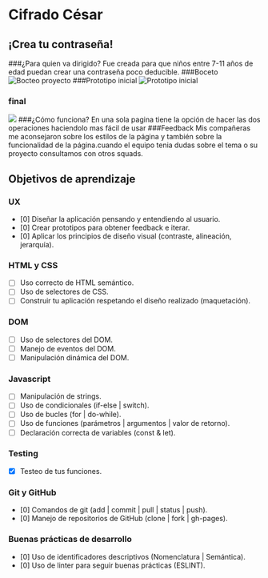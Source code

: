 # Cifrado César

## ¡Crea tu contraseña!
###¿Para quien va dirigido?
Fue creada para que niños entre 7-11 años de edad puedan crear una contraseña poco deducible.
###Boceto
![Bocteo proyecto](https://github.com/abigail-sanlo/CDMX009-cipher/blob/master/imagen/boceto.jpeg)
###Prototipo inicial
![Prototipo inicial](https://github.com/abigail-sanlo/CDMX009-cipher/blob/master/imagen/protinicial.jpeg)
### final
![](https://github.com/abigail-sanlo/CDMX009-cipher/blob/master/imagen/protinicial.jpeg)
###¿Cómo funciona?
En una sola pagina tiene la opción de hacer las dos operaciones haciendolo mas fácil de usar
###Feedback
Mis compañeras me aconsejaron sobre los estilos de la página y también sobre la funcionalidad de la página.cuando el equipo tenia dudas sobre el tema o su proyecto consultamos con otros squads.
##  Objetivos de aprendizaje
### UX

- [0] Diseñar la aplicación pensando y entendiendo al usuario.
- [0] Crear prototipos para obtener feedback e iterar.
- [0] Aplicar los principios de diseño visual (contraste, alineación, jerarquía).

### HTML y CSS

- [ ] Uso correcto de HTML semántico.
- [ ] Uso de selectores de CSS.
- [ ] Construir tu aplicación respetando el diseño realizado (maquetación).

### DOM

- [ ] Uso de selectores del DOM.
- [ ] Manejo de eventos del DOM.
- [ ] Manipulación dinámica del DOM.

### Javascript

- [ ] Manipulación de strings.
- [ ] Uso de condicionales (if-else | switch).
- [ ] Uso de bucles (for | do-while).    
- [ ] Uso de funciones (parámetros | argumentos | valor de retorno).
- [ ] Declaración correcta de variables (const & let).

### Testing
- [x] Testeo de tus funciones.

### Git y GitHub
- [0] Comandos de git (add | commit | pull | status | push).
- [0] Manejo de repositorios de GitHub (clone | fork | gh-pages).

### Buenas prácticas de desarrollo
- [0] Uso de identificadores descriptivos (Nomenclatura | Semántica).
- [0] Uso de linter para seguir buenas prácticas (ESLINT).
